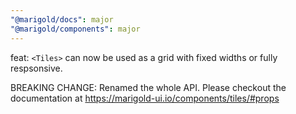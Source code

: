 ```yaml
---
"@marigold/docs": major
"@marigold/components": major
---
```


feat: `<Tiles>` can now be used as a grid with fixed widths or fully respsonsive.

BREAKING CHANGE: Renamed the whole API. Please checkout the documentation at https://marigold-ui.io/components/tiles/#props
